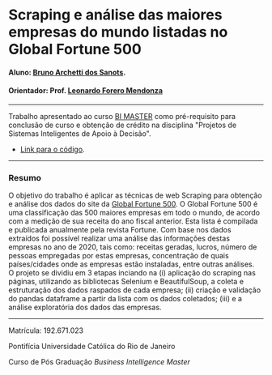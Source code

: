 # Scraping e análise das maiores empresas do mundo listadas no Global Fortune 500

#### Aluno: [Bruno Archetti dos Sanots](https://github.com/Archettti).
#### Orientador: Prof. [Leonardo Forero Mendonza](https://github.com/leofome8)

---

Trabalho apresentado ao curso [BI MASTER](https://ica.puc-rio.ai/bi-master) como pré-requisito para conclusão de curso e obtenção de crédito na disciplina "Projetos de Sistemas Inteligentes de Apoio à Decisão".

- [Link para o código](https://github.com/Archettti/TCC_BI_MASTER). 

---

### Resumo

O objetivo do trabalho é aplicar as técnicas de web Scraping para obtenção e análise dos dados do site da [Global Fortune 500](https://fortune.com/global500/). O Global Fortune 500 é uma classificação das 500 maiores empresas em todo o mundo, de acordo com a medição de sua receita do ano fiscal anterior. Esta lista é compilada e publicada anualmente pela revista Fortune. Com base nos dados extraídos foi possível realizar uma análise das informações destas empresas no ano de 2020, tais como: receitas geradas, lucros, número de pessoas empregadas por estas empresas, concentração de quais países/cidades onde as empresas estão instaladas, entre outras análises.  
O projeto se dividiu em 3 etapas inciando na (i) aplicação do scraping nas páginas, utilizando as bibliotecas Selenium e BeautifulSoup, a coleta e estruturação dos dados raspados de cada empresa; (ii) criação e validação do pandas dataframe a partir da lista com os dados coletados; (iii) e a análise exploratória dos dados das empresas.

---

Matrícula: 192.671.023

Pontifícia Universidade Católica do Rio de Janeiro

Curso de Pós Graduação *Business Intelligence Master*
